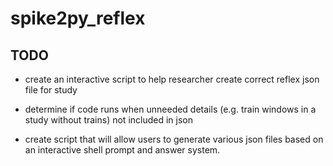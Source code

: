 # spike2py_reflex


## TODO

* create an interactive script to help researcher create correct reflex json file for study

* determine if code runs when unneeded details (e.g. train windows in a study without trains) not included in json

* create script that will allow users to generate various json files based on an interactive shell prompt and answer system.
